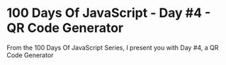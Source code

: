 # 100 Days Of JavaScript - Day #4 - QR Code Generator
From the 100 Days Of JavaScript Series, I present you with Day #4, a QR Code Generator
